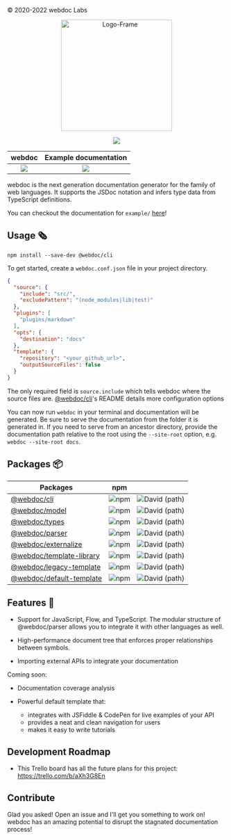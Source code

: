 © 2020-2022 webdoc Labs

<p align="center">
  <img src="https://i.ibb.co/ZHP9PD8/Logo-Frame-5.png" alt="Logo-Frame" border="0" width="256">
</p>

<p align="center">
  <a href="https://www.codetriage.com/webdoc-labs/webdoc"><img src="https://www.codetriage.com/webdoc-js/webdoc/badges/users.svg" /></a>
</p>

<table align="center">
  <tr>
  <th align="center">webdoc</th>
  <th align="center">Example documentation</th>
  </tr>
  <tbody align="center">
    <tr>
      <td>
        <a href="https://dev.azure.com/webdoc-labs/webdoc/_build/latest?definitionId=2&branchName=master">
          <img src="https://dev.azure.com/webdoc-labs/webdoc/_apis/build/status/Build%2C%20unit-test%2C%20type-check?repoName=webdoc-labs%2Fwebdoc&branchName=master"></img>
        </a>
      </td>
      <td>
        <a href="https://dev.azure.com/webdoc-labs/webdoc/_build/latest?definitionId=3&branchName=master">
          <img src="https://dev.azure.com/webdoc-labs/webdoc/_apis/build/status/webdoc-example%20documentation%20generator?repoName=webdoc-labs%2Fwebdoc&branchName=master"></img>
        </a>
      </td>
    </tr>
  </tbody>
</table>

webdoc is the next generation documentation generator for the family of web languages. It supports the JSDoc notation
and infers type data from TypeScript definitions.

You can checkout the documentation for `example/` [here](https://webdoc-labs.github.io/example-documentation/index.html)!

## Usage :newspaper_roll:

```shell
npm install --save-dev @webdoc/cli
```

To get started, create a `webdoc.conf.json` file in your project directory.

```json
{
  "source": {
    "include": "src/",
    "excludePattern": "(node_modules|lib|test)"
  },
  "plugins": [
    "plugins/markdown"
  ],
  "opts": {
    "destination": "docs"
  },
  "template": {
    "repository": "<your_github_url>",
    "outputSourceFiles": false
  }
}
```

The only required field is `source.include` which tells webdoc where the source files are. [@webdoc/cli](packages/webdoc-cli)'s README details more configuration options

You can now run `webdoc` in your terminal and documentation will be generated. Be sure to serve the documentation from the folder it is generated in. If you need to serve from an ancestor directory, provide the documentation path relative to the root using the `--site-root` option, e.g. `webdoc --site-root docs`.

## Packages :package:

| Packages                    | npm                                                              ||
|-----------------------------|------------------------------------------------------------------|-|
| [@webdoc/cli](packages/webdoc-cli)     | ![npm](https://img.shields.io/npm/v/@webdoc/cli)                 |![David (path)](https://img.shields.io/david/webdoc-labs/webdoc?path=packages%2Fwebdoc-cli)|
| [@webdoc/model](packages/webdoc-model) | ![npm](https://img.shields.io/npm/v/@webdoc/model)               |![David (path)](https://img.shields.io/david/webdoc-labs/webdoc?path=packages%2Fwebdoc-model)|
| [@webdoc/types](packages/webdoc-types) | ![npm](https://img.shields.io/npm/v/@webdoc/types)               |![David (path)](https://img.shields.io/david/webdoc-labs/webdoc?path=packages%2Fwebdoc-types)|
| [@webdoc/parser](packages/webdoc-parser)| ![npm](https://img.shields.io/npm/v/@webdoc/parser)              |![David (path)](https://img.shields.io/david/webdoc-labs/webdoc?path=packages%2Fwebdoc-parser)|
|[@webdoc/externalize](packages/webdoc-externalize)| ![npm](https://img.shields.io/npm/v/@webdoc/externalize)         |![David (path)](https://img.shields.io/david/webdoc-labs/webdoc?path=packages%2Fwebdoc-externalize)|
|[@webdoc/template-library](packages/webdoc-template-library)| ![npm](https://img.shields.io/npm/v/@webdoc/template-library)    |![David (path)](https://img.shields.io/david/webdoc-labs/webdoc?path=packages%2Fwebdoc-template-library)|
| [@webdoc/legacy-template](packages/webdoc-legacy-template)     | ![npm](https://img.shields.io/npm/v/@webdoc/legacy-template)     |![David (path)](https://img.shields.io/david/webdoc-labs/webdoc?path=packages%2Fwebdoc-legacy-template)|
| [@webdoc/default-template](packages/webdoc-default-template)    | ![npm](https://img.shields.io/npm/v/@webdoc/default-template)    |![David (path)](https://img.shields.io/david/webdoc-labs/webdoc?path=packages%2Fwebdoc-default-template)|

## Features :tada:

* Support for JavaScript, Flow, and TypeScript. The modular structure of @webdoc/parser allows you to integrate it with other languages as well.

* High-performance document tree that enforces proper relationships between symbols.

* Importing external APIs to integrate your documentation

Coming soon:

* Documentation coverage analysis

* Powerful default template that:
  * integrates with JSFiddle & CodePen for live examples of your API
  * provides a neat and clean navigation for users
  * makes it easy to write tutorials

## Development Roadmap

* This Trello board has all the future plans for this project: https://trello.com/b/aXh3G8En

## Contribute

Glad you asked! Open an issue and I'll get you something to work on! webdoc has an amazing potential to disrupt the stagnated documentation process!
